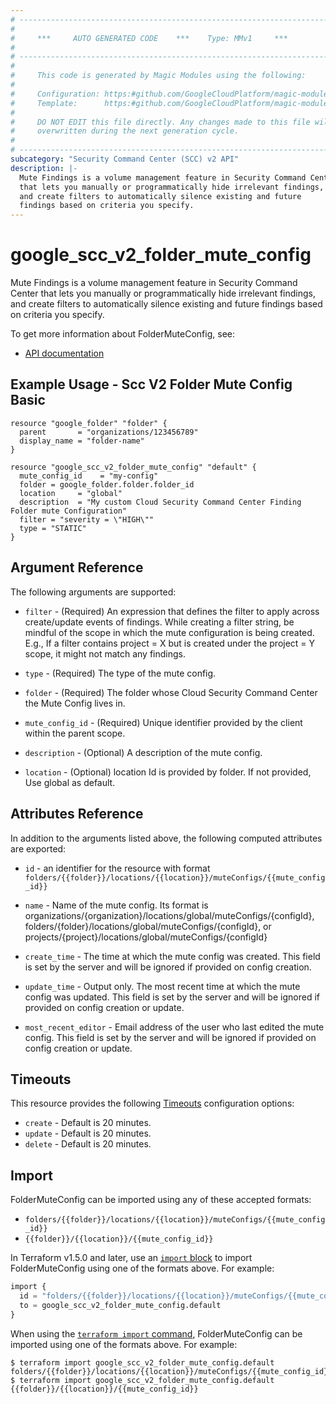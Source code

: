 ```yaml
---
# ----------------------------------------------------------------------------
#
#     ***     AUTO GENERATED CODE    ***    Type: MMv1     ***
#
# ----------------------------------------------------------------------------
#
#     This code is generated by Magic Modules using the following:
#
#     Configuration: https:#github.com/GoogleCloudPlatform/magic-modules/tree/main/mmv1/products/securitycenterv2/FolderMuteConfig.yaml
#     Template:      https:#github.com/GoogleCloudPlatform/magic-modules/tree/main/mmv1/templates/terraform/resource.html.markdown.tmpl
#
#     DO NOT EDIT this file directly. Any changes made to this file will be
#     overwritten during the next generation cycle.
#
# ----------------------------------------------------------------------------
subcategory: "Security Command Center (SCC) v2 API"
description: |-
  Mute Findings is a volume management feature in Security Command Center
  that lets you manually or programmatically hide irrelevant findings,
  and create filters to automatically silence existing and future
  findings based on criteria you specify.
---
```


# google_scc_v2_folder_mute_config

Mute Findings is a volume management feature in Security Command Center
that lets you manually or programmatically hide irrelevant findings,
and create filters to automatically silence existing and future
findings based on criteria you specify.


To get more information about FolderMuteConfig, see:

* [API documentation](https://cloud.google.com/security-command-center/docs/reference/rest/v2/folders.muteConfigs)

## Example Usage - Scc V2 Folder Mute Config Basic


```hcl
resource "google_folder" "folder" {
  parent       = "organizations/123456789"
  display_name = "folder-name"
}

resource "google_scc_v2_folder_mute_config" "default" {
  mute_config_id    = "my-config"
  folder = google_folder.folder.folder_id
  location     = "global"
  description  = "My custom Cloud Security Command Center Finding Folder mute Configuration"
  filter = "severity = \"HIGH\""
  type = "STATIC"
}
```

## Argument Reference

The following arguments are supported:


* `filter` -
  (Required)
  An expression that defines the filter to apply across create/update
  events of findings. While creating a filter string, be mindful of
  the scope in which the mute configuration is being created. E.g.,
  If a filter contains project = X but is created under the
  project = Y scope, it might not match any findings.

* `type` -
  (Required)
  The type of the mute config.

* `folder` -
  (Required)
  The folder whose Cloud Security Command Center the Mute
  Config lives in.

* `mute_config_id` -
  (Required)
  Unique identifier provided by the client within the parent scope.


* `description` -
  (Optional)
  A description of the mute config.

* `location` -
  (Optional)
  location Id is provided by folder. If not provided, Use global as default.



## Attributes Reference

In addition to the arguments listed above, the following computed attributes are exported:

* `id` - an identifier for the resource with format `folders/{{folder}}/locations/{{location}}/muteConfigs/{{mute_config_id}}`

* `name` -
  Name of the mute config. Its format is
  organizations/{organization}/locations/global/muteConfigs/{configId},
  folders/{folder}/locations/global/muteConfigs/{configId},
  or projects/{project}/locations/global/muteConfigs/{configId}

* `create_time` -
  The time at which the mute config was created. This field is set by
  the server and will be ignored if provided on config creation.

* `update_time` -
  Output only. The most recent time at which the mute config was
  updated. This field is set by the server and will be ignored if
  provided on config creation or update.

* `most_recent_editor` -
  Email address of the user who last edited the mute config. This
  field is set by the server and will be ignored if provided on
  config creation or update.


## Timeouts

This resource provides the following
[Timeouts](https://developer.hashicorp.com/terraform/plugin/sdkv2/resources/retries-and-customizable-timeouts) configuration options:

- `create` - Default is 20 minutes.
- `update` - Default is 20 minutes.
- `delete` - Default is 20 minutes.

## Import


FolderMuteConfig can be imported using any of these accepted formats:

* `folders/{{folder}}/locations/{{location}}/muteConfigs/{{mute_config_id}}`
* `{{folder}}/{{location}}/{{mute_config_id}}`


In Terraform v1.5.0 and later, use an [`import` block](https://developer.hashicorp.com/terraform/language/import) to import FolderMuteConfig using one of the formats above. For example:

```tf
import {
  id = "folders/{{folder}}/locations/{{location}}/muteConfigs/{{mute_config_id}}"
  to = google_scc_v2_folder_mute_config.default
}
```

When using the [`terraform import` command](https://developer.hashicorp.com/terraform/cli/commands/import), FolderMuteConfig can be imported using one of the formats above. For example:

```
$ terraform import google_scc_v2_folder_mute_config.default folders/{{folder}}/locations/{{location}}/muteConfigs/{{mute_config_id}}
$ terraform import google_scc_v2_folder_mute_config.default {{folder}}/{{location}}/{{mute_config_id}}
```

